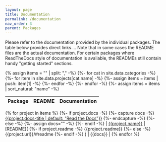 ```yaml
---
layout: page
title: Documentation
permalink: /documentation
nav_order: 3
parent: Packages
---
```


<!-- prettier-ignore -->
Please refer to the documentation provided by the individual packages.
The table below provides direct links \... Note that in
some cases the README files are the actual documentation. For certain
packages where ReadTheDocs style of documentation is available, the
READMEs still contain handy \"getting started\" sections.

{%  assign items = "" | split: "," -%}
{%- for cat in site.data.categories -%}
{%-   for item in site.data.projects[cat.name] -%}
{%-     assign items = items | push: item[1] -%}
{%-   endfor -%}
{%- endfor -%}
{%- assign items = items | sort_natural: "name" -%}

| Package | README | Documentation |
| ------- | ------ | ------------- |

{% for project in items %}
{%- if project.docs  -%}
{%- capture docs -%} [{{project.docs-title | default: "Read the Docs"}}]({{project.docs}}) {%- endcapture -%}
{%- else -%}
{%- assign docs="" -%}
{%- endif -%}
| [{{project.name}}]({{project.url}}) | [README](
{%- if project.readme -%}
{{project.readme}}
{%- else -%}
{{project.url}}/#readme
{%- endif -%}
) | {{docs}} |
{% endfor %}
